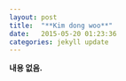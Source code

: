 ```yaml
---
layout: post
title:  "**Kim dong woo**"
date:   2015-05-20 01:23:36
categories: jekyll update
---
```


**내용 없음.**

[jekyll]:      http://jekyllrb.com
[jekyll-gh]:   https://github.com/jekyll/jekyll
[jekyll-help]: https://github.com/jekyll/jekyll-help
